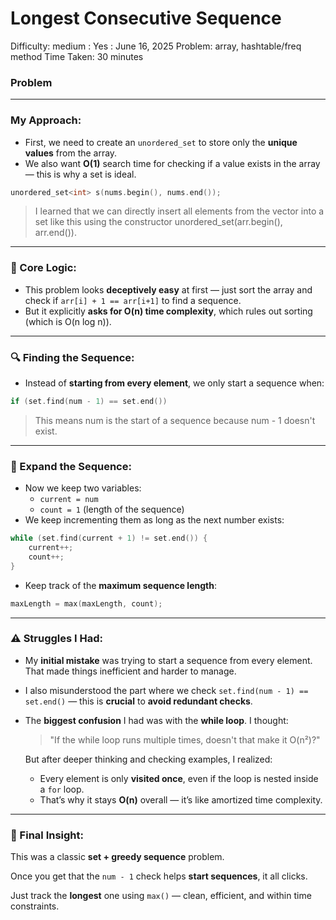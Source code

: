 # Longest Consecutive Sequence

Difficulty: medium
 : Yes
: June 16, 2025
Problem: array, hashtable/freq method
Time Taken: 30 minutes

### Problem

---

### My Approach:

- First, we need to create an `unordered_set` to store only the **unique values** from the array.
- We also want **O(1)** search time for checking if a value exists in the array — this is why a set is ideal.

```cpp
unordered_set<int> s(nums.begin(), nums.end());

```

> I learned that we can directly insert all elements from the vector into a set like this using the constructor unordered_set<int>(arr.begin(), arr.end()).
> 

---

### 🔁 Core Logic:

- This problem looks **deceptively easy** at first — just sort the array and check if `arr[i] + 1 == arr[i+1]` to find a sequence.
- But it explicitly **asks for O(n) time complexity**, which rules out sorting (which is O(n log n)).

---

### 🔍 Finding the Sequence:

- Instead of **starting from every element**, we only start a sequence when:

```cpp
if (set.find(num - 1) == set.end())

```

> This means num is the start of a sequence because num - 1 doesn't exist.
> 

---

### 🔄 Expand the Sequence:

- Now we keep two variables:
    - `current = num`
    - `count = 1` (length of the sequence)
- We keep incrementing them as long as the next number exists:

```cpp
while (set.find(current + 1) != set.end()) {
    current++;
    count++;
}

```

- Keep track of the **maximum sequence length**:

```cpp
maxLength = max(maxLength, count);

```

---

### ⚠️ Struggles I Had:

- My **initial mistake** was trying to start a sequence from every element. That made things inefficient and harder to manage.
- I also misunderstood the part where we check `set.find(num - 1) == set.end()` — this is **crucial** to **avoid redundant checks**.
- The **biggest confusion** I had was with the **while loop**. I thought:
    
    > "If the while loop runs multiple times, doesn't that make it O(n²)?"
    > 
    
    But after deeper thinking and checking examples, I realized:
    
    - Every element is only **visited once**, even if the loop is nested inside a `for` loop.
    - That’s why it stays **O(n)** overall — it’s like amortized time complexity.

---

### 🧠 Final Insight:

This was a classic **set + greedy sequence** problem.

Once you get that the `num - 1` check helps **start sequences**, it all clicks.

Just track the **longest** one using `max()` — clean, efficient, and within time constraints.